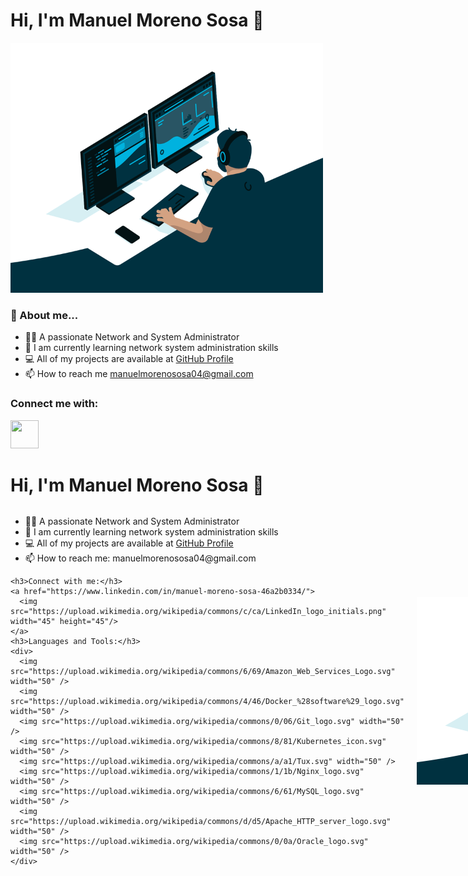 # **Hi, I'm Manuel Moreno Sosa 👋**
<img src="administrator.gif" width="500" height="400" />

### **💬 About me...**
  - 🙋‍♂️ A passionate Network and System Administrator
  - 🌱 I am currently learning network system administration skills
  - 💻 All of my projects are available at [GitHub Profile](https://github.com/Manuelms04)
  - 📫 How to reach me manuelmorenososa04@gmail.com

### **Connect me with:**

<a href="https://www.linkedin.com/in/manuel-moreno-sosa-46a2b0334/">
  <img src="https://upload.wikimedia.org/wikipedia/commons/c/ca/LinkedIn_logo_initials.png" width="45" height="45"/>
</a>

<!-- ### **Tools and Skills:** 

![proxmox](https://camo.githubusercontent.com/fdffb57ca7bf0ba2900bab738df7bf002dee35f15e55f2029a97de1d2bdc1e07/68747470733a2f2f7777772e70726f786d6f782e636f6d2f696d616765732f70726f786d6f782f50726f786d6f782d6c6f676f2d737461636b65642d38343070782e706e67)

 -->

# **Hi, I'm Manuel Moreno Sosa 👋**

<div style="display: flex; justify-content: space-between; align-items: center;">
  <!-- Contenedor de texto alineado a la izquierda -->
  <div style="flex: 1; padding-right: 20px;">
    <ul>
      <li>🙋‍♂️ A passionate Network and System Administrator</li>
      <li>🌱 I am currently learning network system administration skills</li>
      <li>💻 All of my projects are available at <a href="https://github.com/Manuelms04">GitHub Profile</a></li>
      <li>📫 How to reach me: manuelmorenososa04@gmail.com</li>
    </ul>

    <h3>Connect with me:</h3>
    <a href="https://www.linkedin.com/in/manuel-moreno-sosa-46a2b0334/">
      <img src="https://upload.wikimedia.org/wikipedia/commons/c/ca/LinkedIn_logo_initials.png" width="45" height="45"/>
    </a>
    <h3>Languages and Tools:</h3>
    <div>
      <img src="https://upload.wikimedia.org/wikipedia/commons/6/69/Amazon_Web_Services_Logo.svg" width="50" />
      <img src="https://upload.wikimedia.org/wikipedia/commons/4/46/Docker_%28software%29_logo.svg" width="50" />
      <img src="https://upload.wikimedia.org/wikipedia/commons/0/06/Git_logo.svg" width="50" />
      <img src="https://upload.wikimedia.org/wikipedia/commons/8/81/Kubernetes_icon.svg" width="50" />
      <img src="https://upload.wikimedia.org/wikipedia/commons/a/a1/Tux.svg" width="50" />
      <img src="https://upload.wikimedia.org/wikipedia/commons/1/1b/Nginx_logo.svg" width="50" />
      <img src="https://upload.wikimedia.org/wikipedia/commons/6/61/MySQL_logo.svg" width="50" />
      <img src="https://upload.wikimedia.org/wikipedia/commons/d/d5/Apache_HTTP_server_logo.svg" width="50" />
      <img src="https://upload.wikimedia.org/wikipedia/commons/0/0a/Oracle_logo.svg" width="50" />
    </div>
  </div>
  
  <!-- Imagen GIF alineada a la derecha -->
  <img src="administrator.gif" width="400" height="300" style="float: right;"/>
</div>
